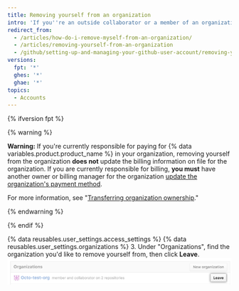 ```yaml
---
title: Removing yourself from an organization
intro: 'If you''re an outside collaborator or a member of an organization, you can leave the organization at any time.'
redirect_from:
  - /articles/how-do-i-remove-myself-from-an-organization/
  - /articles/removing-yourself-from-an-organization
  - /github/setting-up-and-managing-your-github-user-account/removing-yourself-from-an-organization
versions:
  fpt: '*'
  ghes: '*'
  ghae: '*'
topics:
  - Accounts
---
```

{% ifversion fpt %}

{% warning %}

**Warning:** If you're currently responsible for paying for {% data variables.product.product_name %} in your organization, removing yourself from the organization **does not** update the billing information on file for the organization. If you are currently responsible for billing, **you must** have another owner or billing manager for the organization [update the organization's payment method](/articles/adding-or-editing-a-payment-method).

For more information, see "[Transferring organization ownership](/articles/transferring-organization-ownership)."

{% endwarning %}

{% endif %}

{% data reusables.user_settings.access_settings %}
{% data reusables.user_settings.organizations %}
3. Under "Organizations", find the organization you'd like to remove yourself from, then click **Leave**.
  ![Leave organization button with roles shown](/assets/images/help/organizations/context-leave-organization-with-roles-shown.png)
